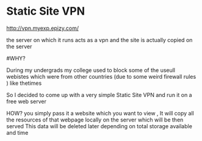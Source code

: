 # Static Site VPN
http://vpn.myexp.epizy.com/

the server on which it runs acts as a vpn  and the site is actually copied  on the server 

#WHY?

During my undergrads my college used to block some of the useull webistes which were from other countries (due to some weird firewall rules )
like thetimes

So I decided to come up with a very simple Static Site VPN and run it on a free web server

HOW?
you simply pass it a website which you want to view , It will copy all the resources of that webpage locally on the server which will be then served
This data will be deleted later depending on total storage available and time

